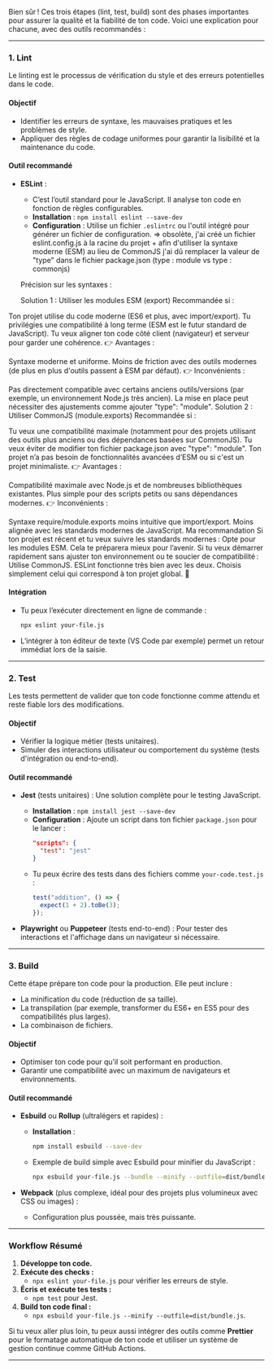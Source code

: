 Bien sûr ! Ces trois étapes (lint, test, build) sont des phases importantes pour assurer la qualité et la fiabilité de ton code. Voici une explication pour chacune, avec des outils recommandés :

---

### 1. **Lint**

Le linting est le processus de vérification du style et des erreurs potentielles dans le code.

#### Objectif

- Identifier les erreurs de syntaxe, les mauvaises pratiques et les problèmes de style.
- Appliquer des règles de codage uniformes pour garantir la lisibilité et la maintenance du code.

#### Outil recommandé

- **ESLint** :

  - C’est l’outil standard pour le JavaScript. Il analyse ton code en fonction de règles configurables.
  - **Installation** : `npm install eslint --save-dev`
  - **Configuration** : Utilise un fichier `.eslintrc` ou l'outil intégré pour générer un fichier de configuration. => obsolète, j'ai créé un fichier eslint.config.js à la racine du projet + afin d'utiliser la syntaxe moderne (ESM) au lieu de CommonJS j'ai dû remplacer la valeur de "type" dans le fichier package.json (type : module vs type : commonjs)

  Précision sur les syntaxes :

  Solution 1 : Utiliser les modules ESM (export)
  Recommandée si :

Ton projet utilise du code moderne (ES6 et plus, avec import/export).
Tu privilégies une compatibilité à long terme (ESM est le futur standard de JavaScript).
Tu veux aligner ton code côté client (navigateur) et serveur pour garder une cohérence.
👉 Avantages :

Syntaxe moderne et uniforme.
Moins de friction avec des outils modernes (de plus en plus d'outils passent à ESM par défaut).
👉 Inconvénients :

Pas directement compatible avec certains anciens outils/versions (par exemple, un environnement Node.js très ancien).
La mise en place peut nécessiter des ajustements comme ajouter "type": "module".
Solution 2 : Utiliser CommonJS (module.exports)
Recommandée si :

Tu veux une compatibilité maximale (notamment pour des projets utilisant des outils plus anciens ou des dépendances basées sur CommonJS).
Tu veux éviter de modifier ton fichier package.json avec "type": "module".
Ton projet n’a pas besoin de fonctionnalités avancées d’ESM ou si c'est un projet minimaliste.
👉 Avantages :

Compatibilité maximale avec Node.js et de nombreuses bibliothèques existantes.
Plus simple pour des scripts petits ou sans dépendances modernes.
👉 Inconvénients :

Syntaxe require/module.exports moins intuitive que import/export.
Moins alignée avec les standards modernes de JavaScript.
Ma recommandation
Si ton projet est récent et tu veux suivre les standards modernes : Opte pour les modules ESM. Cela te préparera mieux pour l’avenir.
Si tu veux démarrer rapidement sans ajuster ton environnement ou te soucier de compatibilité : Utilise CommonJS.
ESLint fonctionne très bien avec les deux. Choisis simplement celui qui correspond à ton projet global. 🚀

#### Intégration

- Tu peux l’exécuter directement en ligne de commande :
  ```bash
  npx eslint your-file.js
  ```
- L’intégrer à ton éditeur de texte (VS Code par exemple) permet un retour immédiat lors de la saisie.

---

### 2. **Test**

Les tests permettent de valider que ton code fonctionne comme attendu et reste fiable lors des modifications.

#### Objectif

- Vérifier la logique métier (tests unitaires).
- Simuler des interactions utilisateur ou comportement du système (tests d'intégration ou end-to-end).

#### Outil recommandé

- **Jest** (tests unitaires) : Une solution complète pour le testing JavaScript.

  - **Installation** : `npm install jest --save-dev`
  - **Configuration** : Ajoute un script dans ton fichier `package.json` pour le lancer :
    ```json
    "scripts": {
      "test": "jest"
    }
    ```
  - Tu peux écrire des tests dans des fichiers comme `your-code.test.js` :
    ```javascript
    test("addition", () => {
      expect(1 + 2).toBe(3);
    });
    ```

- **Playwright** ou **Puppeteer** (tests end-to-end) : Pour tester des interactions et l'affichage dans un navigateur si nécessaire.

---

### 3. **Build**

Cette étape prépare ton code pour la production. Elle peut inclure :

- La minification du code (réduction de sa taille).
- La transpilation (par exemple, transformer du ES6+ en ES5 pour des compatibilités plus larges).
- La combinaison de fichiers.

#### Objectif

- Optimiser ton code pour qu’il soit performant en production.
- Garantir une compatibilité avec un maximum de navigateurs et environnements.

#### Outil recommandé

- **Esbuild** ou **Rollup** (ultralégers et rapides) :

  - **Installation** :
    ```bash
    npm install esbuild --save-dev
    ```
  - Exemple de build simple avec Esbuild pour minifier du JavaScript :
    ```bash
    npx esbuild your-file.js --bundle --minify --outfile=dist/bundle.js
    ```

- **Webpack** (plus complexe, idéal pour des projets plus volumineux avec CSS ou images) :
  - Configuration plus poussée, mais très puissante.

---

### Workflow Résumé

1. **Développe ton code.**
2. **Exécute des checks :**
   - `npx eslint your-file.js` pour vérifier les erreurs de style.
3. **Écris et exécute tes tests :**
   - `npm test` pour Jest.
4. **Build ton code final :**
   - `npx esbuild your-file.js --minify --outfile=dist/bundle.js`.

Si tu veux aller plus loin, tu peux aussi intégrer des outils comme **Prettier** pour le formatage automatique de ton code et utiliser un système de gestion continue comme GitHub Actions.

---

